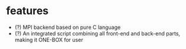 # features

+ (?) MPI backend based on pure C language
+ (?) An integrated script combining all front-end and back-end parts, making it ONE-BOX for user
